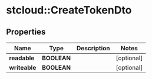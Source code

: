 # stcloud::CreateTokenDto

## Properties
| Name          | Type        | Description | Notes      |
| ------------- | ----------- | ----------- | ---------- |
| **readable**  | **BOOLEAN** |             | [optional] |
| **writeable** | **BOOLEAN** |             | [optional] |
